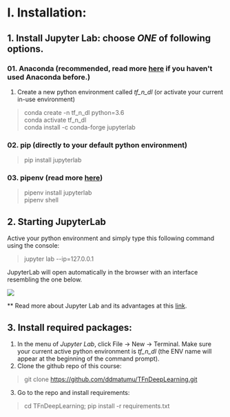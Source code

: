 
# I. Installation:
## 1. Install Jupyter Lab: choose *ONE* of following options.
### 01. Anaconda (recommended, read more [here](https://www.anaconda.com/) if you haven't used Anaconda before.)
1. Create a new python environment called *tf_n_dl* (or activate your current in-use environment)
> conda create -n tf_n_dl python=3.6<br>
> conda activate tf_n_dl<br>
> conda install -c conda-forge jupyterlab
### 02. pip (directly to your default python environment)
> pip install jupyterlab
### 03. pipenv (read more [here](https://github.com/pypa/pipenv))
> pipenv install jupyterlab<br>
> pipenv shell

## 2. Starting JupyterLab
Active your python environment and simply type this following command using the console:
> jupyter lab --ip=127.0.0.1

JupyterLab will open automatically in the browser with an interface resembling the one below.

![](https://cdn-images-1.medium.com/max/800/1*xo8LGAaxdBCKFQVFb8ZQ3g.png)

** Read more about Jupyter Lab and its advantages at this 
[link](https://towardsdatascience.com/jupyter-lab-evolution-of-the-jupyter-notebook-5297cacde6b?fbclid=IwAR3O0QkkhCwK1BBJM6akHOhcdM_ZtvgcrHzCYrJj3dJ3IvVS3gk6TSziuTk).

## 3. Install required packages:
1. In the menu of *Jupyter Lab*, click File -> New -> Terminal. Make sure your current active python environment is *tf_n_dl* (the ENV name will appear at the beginning of the command prompt).
2. Clone the github repo of this course:
> git clone https://github.com/ddmatumu/TFnDeepLearning.git
3. Go to the repo and install requirements:
> cd TFnDeepLearning; pip install -r requirements.txt